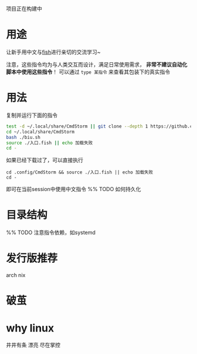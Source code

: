 项目正在构建中

# 用途

让新手用中文与[fish](fishshell.com/)进行亲切的交流学习~

注意，这些指令均为与人类交互而设计，满足日常使用需求， **非常不建议自动化脚本中使用这些指令**！ 
可以通过 `type 某指令` 来查看其包装下的真实指令

# 用法

复制并运行下面的指令
```sh
test -d ~/.local/share/CmdStorm || git clone --depth 1 https://github.com/AmourAmer/CmdStorm.git ~/.local/share/CmdStorm || return 1
cd ~/.local/share/CmdStorm 
bash ./biu.sh
source ./入口.fish || echo 加载失败
cd -
```

如果已经下载过了，可以直接执行
```fish
cd .config/CmdStorm && source ./入口.fish || echo 加载失败
cd -
```
即可在当前session中使用中文指令
%% TODO 如何持久化

# 目录结构

%% TODO 注意指令依赖，如systemd

# 发行版推荐

arch
nix

# 破茧

# why linux
井井有条
漂亮
尽在掌控
